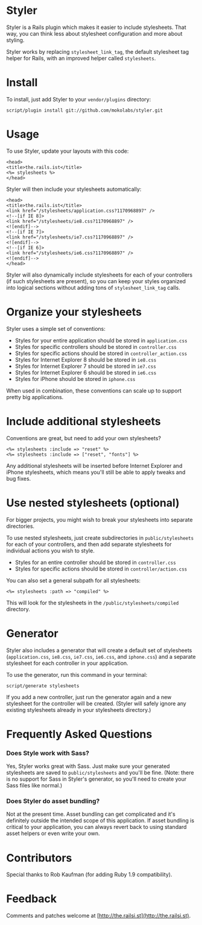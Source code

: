 Styler
======

Styler is a Rails plugin which makes it easier to include stylesheets. That way, you can think less about stylesheet configuration and more about styling.

Styler works by replacing `stylesheet_link_tag`, the default stylesheet tag helper for Rails, with an improved helper called `stylesheets`.


Install
=======

To install, just add Styler to your `vendor/plugins` directory:

    script/plugin install git://github.com/mokolabs/styler.git


Usage
=====

To use Styler, update your layouts with this code:

    <head>
    <title>the.rails.ist</title>
    <%= stylesheets %>
    </head>

Styler will then include your stylesheets automatically:

    <head>
    <title>the.rails.ist</title>
    <link href="/stylesheets/application.css?1170968897" />
    <!--[if IE 8]>
    <link href="/stylesheets/ie8.css?1170968897" />
    <![endif]-->
    <!--[if IE 7]>
    <link href="/stylesheets/ie7.css?1170968897" />
    <![endif]-->
    <!--[if IE 6]>
    <link href="/stylesheets/ie6.css?1170968897" />
    <![endif]-->
    </head>

Styler will also dynamically include stylesheets for each of your controllers (if such stylesheets are present), so you can keep your styles organized into logical sections without adding tons of `stylesheet_link_tag` calls.


Organize your stylesheets
=========================

Styler uses a simple set of conventions:

- Styles for your entire application should be stored in `application.css`
- Styles for specific controllers should be stored in `controller.css`
- Styles for specific actions should be stored in `controller_action.css`
- Styles for Internet Explorer 8 should be stored in `ie8.css`
- Styles for Internet Explorer 7 should be stored in `ie7.css`
- Styles for Internet Explorer 6 should be stored in `ie6.css`
- Styles for iPhone should be stored in `iphone.css`

When used in combination, these conventions can scale up to support pretty
big applications.


Include additional stylesheets
==============================

Conventions are great, but need to add your own stylesheets?

    <%= stylesheets :include => "reset" %>
    <%= stylesheets :include => ["reset", "fonts"] %>

Any additional stylesheets will be inserted before Internet Explorer and iPhone stylesheets, which means you'll still be able to apply tweaks and bug fixes.


Use nested stylesheets (optional)
=================================

For bigger projects, you might wish to break your stylesheets into separate directories.

To use nested stylesheets, just create subdirectories in `public/stylesheets` for each of your controllers, and then add separate stylesheets for individual actions you wish to style.

- Styles for an entire controller should be stored in `controller.css`
- Styles for specific actions should be stored in `controller/action.css`

You can also set a general subpath for all stylesheets:

    <%= stylesheets :path => "compiled" %>

This will look for the stylesheets in the `/public/stylesheets/compiled` directory.


Generator
=========

Styler also includes a generator that will create a default set of stylesheets (`application.css`, `ie8.css`, `ie7.css`, `ie6.css`, and `iphone.css`) and a separate stylesheet for each controller in your application.

To use the generator, run this command in your terminal:

    script/generate stylesheets

If you add a new controller, just run the generator again and a new stylesheet for the controller will be created. (Styler will safely ignore any existing stylesheets already in your stylesheets directory.)


Frequently Asked Questions
==========================

### Does Style work with Sass?

Yes, Styler works great with Sass. Just make sure your generated stylesheets are saved to `public/stylesheets` and you'll be fine. (Note: there is no support for Sass in Styler's generator, so you'll need to create your Sass files like normal.)

### Does Styler do asset bundling?

Not at the present time. Asset bundling can get complicated and it's definitely outside the intended scope of this application. If asset bundling is critical to your application, you can always revert back to using standard asset helpers or even write your own.


Contributors
============

Special thanks to Rob Kaufman (for adding Ruby 1.9 compatibility).


Feedback
========

Comments and patches welcome at [http://the.railsi.st](http://the.railsi.st).
